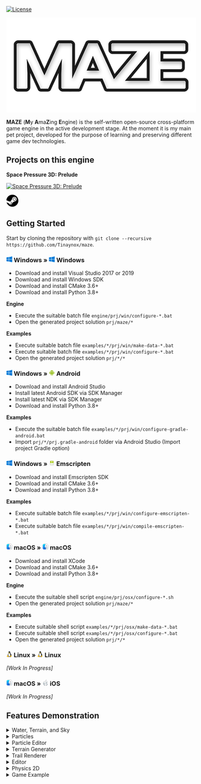 [![License](https://img.shields.io/badge/License-Zlib-brightgreen.svg)](/LICENSE.md)

![MAZE](/res/branding/MazeLogoLight01_540x270.png?raw=true "MAZE")


**MAZE** (**M**y **A**ma**Z**ing **E**ngine) is the self-written open-source cross-platform game engine in the active development stage.
At the moment it is my main pet project, developed for the purpose of learning and preserving different game dev technologies.


## Projects on this engine
**Space Pressure 3D: Prelude**

[![Space Pressure 3D: Prelude](/res/art/projects/sp3d/SP3DPromo00.gif)](https://www.youtube.com/watch?v=8cEmIaxGbxk)

[![Steam](/res/art/SteamIcon_32x32.png?raw=true "Steam")](https://store.steampowered.com/app/1864190/Space_Pressure_3D_Prelude/)


## Getting Started
Start by cloning the repository with `git clone --recursive https://github.com/Tinaynox/maze`.

### ![Windows](/res/art/WindowsIcon_16x16.png?raw=true "Windows") Windows » ![Windows](/res/art/WindowsIcon_16x16.png?raw=true "Windows") Windows
- Download and install Visual Studio 2017 or 2019
- Download and install Windows SDK
- Download and install CMake 3.6+
- Download and install Python 3.8+

**Engine**
- Execute the suitable batch file `engine/prj/win/configure-*.bat`
- Open the generated project solution `prj/maze/*`

**Examples**
- Execute suitable batch file `examples/*/prj/win/make-data-*.bat`
- Execute suitable batch file `examples/*/prj/win/configure-*.bat`
- Open the generated project solution `prj/*/*`

### ![Windows](/res/art/WindowsIcon_16x16.png?raw=true "Windows") Windows » ![Android](/res/art/AndroidIcon_16x16.png?raw=true "Android") Android
- Download and install Android Studio
- Install latest Android SDK via SDK Manager
- Install latest NDK via SDK Manager
- Download and install Python 3.8+

**Examples**
- Execute the suitable batch file `examples/*/prj/win/configure-gradle-android.bat`
- Import `prj/*/prj.gradle-android` folder via Android Studio (Import project Gradle option)

### ![Windows](/res/art/WindowsIcon_16x16.png?raw=true "Windows") Windows » ![Emscripten](/res/art/EmscriptenIcon_16x16.png?raw=true "Emscripten") Emscripten
- Download and install Emscripten SDK
- Download and install CMake 3.6+
- Download and install Python 3.8+

**Examples**
- Execute suitable batch file `examples/*/prj/win/configure-emscripten-*.bat`
- Execute suitable batch file `examples/*/prj/win/compile-emscripten-*.bat`

### ![macOS](/res/art/MacOSIcon_16x16.png?raw=true "macOS") macOS » ![macOS](/res/art/MacOSIcon_16x16.png?raw=true "macOS") macOS
- Download and install XCode
- Download and install CMake 3.6+
- Download and install Python 3.8+

**Engine**
- Execute the suitable shell script `engine/prj/osx/configure-*.sh`
- Open the generated project solution `prj/maze/*`

**Examples**
- Execute suitable shell script `examples/*/prj/osx/make-data-*.bat`
- Execute suitable shell script `examples/*/prj/osx/configure-*.bat`
- Open the generated project solution `prj/*/*`

### ![Linux](/res/art/LinuxIcon_16x16.png?raw=true "Linux") Linux » ![Linux](/res/art/LinuxIcon_16x16.png?raw=true "Linux") Linux
*[Work In Progress]*

### ![macOS](/res/art/MacOSIcon_16x16.png?raw=true "macOS") macOS » ![iOS](/res/art/IOSIcon_16x16.png?raw=true "iOS") iOS
*[Work In Progress]*

## Features Demonstration
<details>
  <summary>Water, Terrain, and Sky</summary>
  <img src="/res/art/Demo00.gif" loading="lazy" />
</details>
<details>
  <summary>Particles</summary>
  <img src="/res/art/Particles00.gif" loading="lazy" />
</details>
<details>
  <summary>Particle Editor</summary>
  <img src="/res/art/ParticleEditor00.gif" loading="lazy" />
</details>
<details>
  <summary>Terrain Generator</summary>
  <img src="/res/art/Terrain00.gif" loading="lazy" />
</details>
<details>
  <summary>Trail Renderer</summary>
  <img src="/res/art/TrailRenderer00.gif" loading="lazy" />
</details>
<details>
  <summary>Editor</summary>
  <img src="/res/art/Editor00.gif" loading="lazy" />
</details>
<details>
  <summary>Physics 2D</summary>
  <img src="/res/art/Physics2D00.gif" loading="lazy" />
</details>
<details>
  <summary>Game Example</summary>
  <img src="/res/art/SpacePressure3D00.gif" loading="lazy" />
</details>